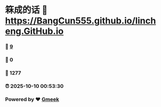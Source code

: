 # 箖成的话 :link: https://BangCun555.github.io/lincheng.GitHub.io 
### :page_facing_up: [9](https://BangCun555.github.io/lincheng.GitHub.io/tag.html) 
### :speech_balloon: 0 
### :hibiscus: 1277 
### :alarm_clock: 2025-10-10 00:53:30 
### Powered by :heart: [Gmeek](https://github.com/Meekdai/Gmeek)
